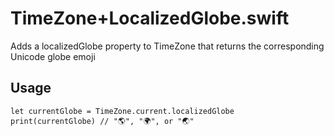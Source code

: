 # TimeZone+LocalizedGlobe.swift
Adds a localizedGlobe property to TimeZone that returns the corresponding Unicode globe emoji
## Usage
```
let currentGlobe = TimeZone.current.localizedGlobe
print(currentGlobe) // "🌎", "🌍", or "🌏"
```
